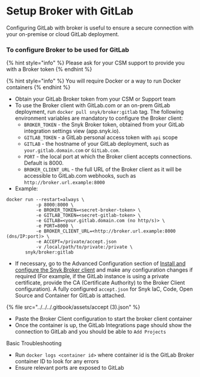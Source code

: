 # Setup Broker with GitLab

Configuring GitLab with broker is useful to ensure a secure connection with your on-premise or cloud GitLab deployment.

### To configure Broker to be used for GitLab

{% hint style="info" %}
Please ask for your CSM support to provide you with a Broker token
{% endhint %}

{% hint style="info" %}
You will require Docker or a way to run Docker containers
{% endhint %}

* Obtain your GitLab Broker token from your CSM or Support team
* To use the Broker client with GitLab.com or an on-prem GitLab deployment, run `docker pull snyk/broker:gitlab` tag. The following environment variables are mandatory to configure the Broker client:
  * `BROKER_TOKEN` - the Snyk Broker token, obtained from your GitLab integration settings view (app.snyk.io).
  * `GITLAB_TOKEN` - a GitLab personal access token with `api` scope
  * `GITLAB` - the hostname of your GitLab deployment, such as `your.gitlab.domain.com` or `GitLab.com`.
  * `PORT` - the local port at which the Broker client accepts connections. Default is 8000.
  * `BROKER_CLIENT_URL` - the full URL of the Broker client as it will be accessible to GitLab.com webhooks, such as `http://broker.url.example:8000`
* Example:

```
docker run --restart=always \
           -p 8000:8000 \
           -e BROKER_TOKEN=<secret-broker-token> \
           -e GITLAB_TOKEN=<secret-gitlab-token> \
           -e GITLAB=<your.gitlab.domain.com (no http/s)> \
           -e PORT=8000 \
           -e BROKER_CLIENT_URL=<http://broker.url.example:8000 (dns/IP:port)> \
           -e ACCEPT=/private/accept.json
           -v /local/path/to/private:/private \
       snyk/broker:gitlab
```

* If necessary, go to the Advanced Configuration section of [Install and configure the Snyk Broker client](../set-up-snyk-broker/how-to-install-and-configure-your-snyk-broker-client.md) and make any configuration changes if required (For example, if the GitLab instance is using a private certificate, provide the CA (Certificate Authority) to the Broker Client configuration). A fully configured `accept.json` for Snyk IaC, Code, Open Source and Container for GitLab is attached.

{% file src="../../../.gitbook/assets/accept (3).json" %}

* Paste the Broker Client configuration to start the broker client container
* Once the container is up, the GitLab Integrations page should show the connection to GitLab and you should be able to `Add Projects`

Basic Troubleshooting

* Run `docker logs <container id>` where container id is the GitLab Broker container ID to look for any errors
* Ensure relevant ports are exposed to GitLab
